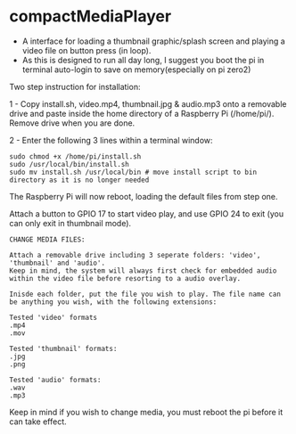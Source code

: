 # compactMediaPlayer

- A interface for loading a thumbnail graphic/splash screen and playing a video file on button press (in loop).
- As this is designed to run all day long, I suggest you boot the pi in terminal auto-login to save on memory(especially on pi zero2)

Two step instruction for installation:

1 - Copy install.sh, video.mp4, thumbnail.jpg & audio.mp3 onto a removable drive and paste inside the home directory of a Raspberry Pi (/home/pi/). Remove drive when you are done.

2 - Enter the following 3 lines within a terminal window:
     
    
    sudo chmod +x /home/pi/install.sh       
    sudo /usr/local/bin/install.sh 
    sudo mv install.sh /usr/local/bin # move install script to bin directory as it is no longer needed

The Raspberry Pi will now reboot, loading the default files from step one. 

Attach a button to GPIO 17 to start video play, and use GPIO 24 to exit (you can only exit in thumbnail mode).

    CHANGE MEDIA FILES:

    Attach a removable drive including 3 seperate folders: 'video', 'thumbnail' and 'audio'. 
    Keep in mind, the system will always first check for embedded audio within the video file before resorting to a audio overlay.

    Inisde each folder, put the file you wish to play. The file name can be anything you wish, with the following extensions:

    Tested 'video' formats 
    .mp4
    .mov

    Tested 'thumbnail' formats:
    .jpg
    .png 
    
    Tested 'audio' formats:
    .wav
    .mp3
  
  Keep in mind if you wish to change media, you must reboot the pi before it can take effect.







